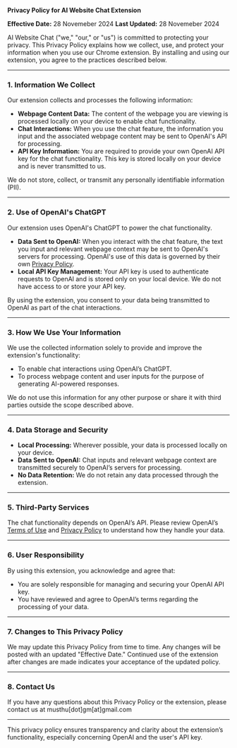 **Privacy Policy for AI Website Chat Extension**

**Effective Date:** 28 Novemeber 2024
**Last Updated:** 28 Novemeber 2024

AI Website Chat ("we," "our," or "us") is committed to protecting your privacy. This Privacy Policy explains how we collect, use, and protect your information when you use our Chrome extension. By installing and using our extension, you agree to the practices described below.

---

### 1. **Information We Collect**

Our extension collects and processes the following information:

- **Webpage Content Data:** The content of the webpage you are viewing is processed locally on your device to enable chat functionality.
- **Chat Interactions:** When you use the chat feature, the information you input and the associated webpage content may be sent to OpenAI's API for processing.
- **API Key Information:** You are required to provide your own OpenAI API key for the chat functionality. This key is stored locally on your device and is never transmitted to us.

We do not store, collect, or transmit any personally identifiable information (PII).

---

### 2. **Use of OpenAI's ChatGPT**

Our extension uses OpenAI's ChatGPT to power the chat functionality.

- **Data Sent to OpenAI:** When you interact with the chat feature, the text you input and relevant webpage context may be sent to OpenAI's servers for processing. OpenAI's use of this data is governed by their own [Privacy Policy](https://openai.com/privacy).
- **Local API Key Management:** Your API key is used to authenticate requests to OpenAI and is stored only on your local device. We do not have access to or store your API key.

By using the extension, you consent to your data being transmitted to OpenAI as part of the chat interactions.

---

### 3. **How We Use Your Information**

We use the collected information solely to provide and improve the extension's functionality:

- To enable chat interactions using OpenAI’s ChatGPT.
- To process webpage content and user inputs for the purpose of generating AI-powered responses.

We do not use this information for any other purpose or share it with third parties outside the scope described above.

---

### 4. **Data Storage and Security**

- **Local Processing:** Wherever possible, your data is processed locally on your device.
- **Data Sent to OpenAI:** Chat inputs and relevant webpage context are transmitted securely to OpenAI’s servers for processing.
- **No Data Retention:** We do not retain any data processed through the extension.

---

### 5. **Third-Party Services**

The chat functionality depends on OpenAI’s API. Please review OpenAI’s [Terms of Use](https://openai.com/terms) and [Privacy Policy](https://openai.com/privacy) to understand how they handle your data.

---

### 6. **User Responsibility**

By using this extension, you acknowledge and agree that:

- You are solely responsible for managing and securing your OpenAI API key.
- You have reviewed and agree to OpenAI’s terms regarding the processing of your data.

---

### 7. **Changes to This Privacy Policy**

We may update this Privacy Policy from time to time. Any changes will be posted with an updated "Effective Date." Continued use of the extension after changes are made indicates your acceptance of the updated policy.

---

### 8. **Contact Us**

If you have any questions about this Privacy Policy or the extension, please contact us at musthu[dot]gm[at]gmail.com

---

This privacy policy ensures transparency and clarity about the extension’s functionality, especially concerning OpenAI and the user's API key.
